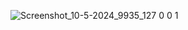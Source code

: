 ![Screenshot_10-5-2024_9935_127 0 0 1](https://github.com/Zhully18/Car-website-html/assets/147246540/8fc5dfc1-8afc-4378-a7eb-623a0f3c3a4d)

